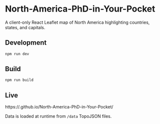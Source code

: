 # North-America-PhD-in-Your-Pocket

A client-only React Leaflet map of North America highlighting countries, states, and capitals.

## Development

```bash
npm run dev
```

## Build

```bash
npm run build
```

## Live

https://<user>.github.io/North-America-PhD-in-Your-Pocket/

Data is loaded at runtime from `/data` TopoJSON files.
